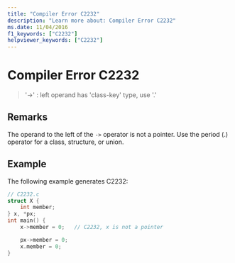 ```yaml
---
title: "Compiler Error C2232"
description: "Learn more about: Compiler Error C2232"
ms.date: 11/04/2016
f1_keywords: ["C2232"]
helpviewer_keywords: ["C2232"]
---
```

# Compiler Error C2232

> '->' : left operand has 'class-key' type, use '.'

## Remarks

The operand to the left of the `->` operator is not a pointer. Use the period (.) operator for a class, structure, or union.

## Example

The following example generates C2232:

```c
// C2232.c
struct X {
    int member;
} x, *px;
int main() {
    x->member = 0;   // C2232, x is not a pointer

    px->member = 0;
    x.member = 0;
}
```
